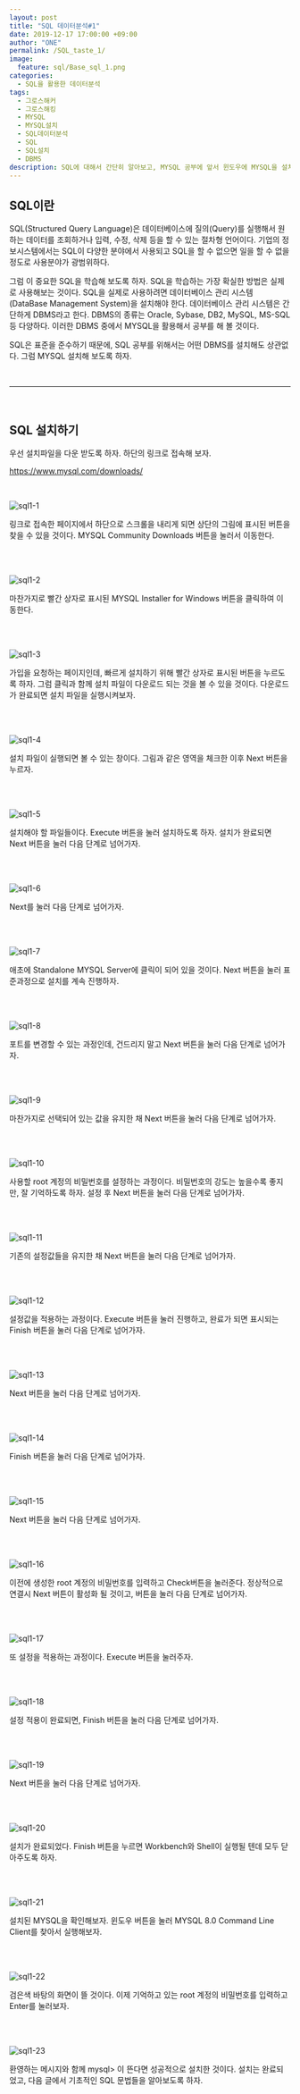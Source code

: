 ```yaml
---
layout: post
title: "SQL 데이터분석#1"
date: 2019-12-17 17:00:00 +09:00
author: "ONE"
permalink: /SQL_taste_1/
image:
  feature: sql/Base_sql_1.png
categories:
  - SQL을 활용한 데이터분석
tags:
  - 그로스해커
  - 그로스해킹
  - MYSQL
  - MYSQL설치
  - SQL데이터분석
  - SQL
  - SQL설치
  - DBMS
description: SQL에 대해서 간단히 알아보고, MYSQL 공부에 앞서 윈도우에 MYSQL을 설치해 보겠습니다.
---
```


## SQL이란

SQL(Structured Query Language)은 데이터베이스에 질의(Query)를 실행해서 원하는 데이터를 조회하거나 입력, 수정, 삭제 등을 할 수 있는 절차형 언어이다. 기업의 정보시스템에서는 SQL이 다양한 분야에서 사용되고 SQL을 할 수 없으면 일을 할 수 없을 정도로 사용분야가 광범위하다.



그럼 이 중요한 SQL을 학습해 보도록 하자. SQL을 학습하는 가장 확실한 방법은 실제로 사용해보는 것이다. SQL을 실제로 사용하려면 데이터베이스 관리 시스템(DataBase Management System)을 설치해야 한다. 데이터베이스 관리 시스템은 간단하게 DBMS라고 한다. DBMS의 종류는 Oracle, Sybase, DB2, MySQL, MS-SQL 등 다양하다. 이러한 DBMS 중에서 MYSQL을 활용해서 공부를 해 볼 것이다.



SQL은 표준을 준수하기 때문에, SQL 공부를 위해서는 어떤 DBMS를 설치해도 상관없다. 그럼 MYSQL 설치해 보도록 하자.

<br>

------

<br>

## SQL 설치하기

우선 설치파일을 다운 받도록 하자. 하단의 링크로 접속해 보자.

<a href="https://www.mysql.com/downloads/" target="blank">https://www.mysql.com/downloads/</a>

<br>

![sql1-1](/img/post/sql1/mysql_install1-1.PNG)

링크로 접속한 페이지에서 하단으로 스크롤을 내리게 되면 상단의 그림에 표시된 버튼을 찾을 수 있을 것이다. MYSQL Community Downloads 버튼을 눌러서 이동한다.

<br><br>

 ![sql1-2](/img/post/sql1/mysql_install1-2.PNG)

마찬가지로 빨간 상자로 표시된 MYSQL Installer for Windows 버튼을 클릭하여 이동한다.

<br><br>

![sql1-3](/img/post/sql1/mysql_install1-3.PNG)

가입을 요청하는 페이지인데, 빠르게 설치하기 위해 빨간 상자로 표시된 버튼을 누르도록 하자. 그럼 클릭과 함께 설치 파일이 다운로드 되는 것을 볼 수 있을 것이다. 다운로드가 완료되면 설치 파일을 실행시켜보자.

<br><br>

![sql1-4](/img/post/sql1/mysql_install1-4.PNG)

설치 파일이 실행되면 볼 수 있는 창이다. 그림과 같은 영역을 체크한 이후 Next 버튼을 누르자.

<br><br>

![sql1-5](/img/post/sql1/mysql_install1-5.PNG)

설치해야 할 파일들이다. Execute 버튼을 눌러 설치하도록 하자. 설치가 완료되면 Next 버튼을 눌러 다음 단계로 넘어가자.

<br><br>

![sql1-6](/img/post/sql1/mysql_install1-6.PNG)

Next를 눌러 다음 단계로 넘어가자.

<br><br>

![sql1-7](/img/post/sql1/mysql_install1-7.PNG)

애초에 Standalone MYSQL Server에 클릭이 되어 있을 것이다. Next 버튼을 눌러 표준과정으로 설치를 계속 진행하자.

<br><br>

![sql1-8](/img/post/sql1/mysql_install1-8.PNG)

포트를 변경할 수 있는 과정인데, 건드리지 말고 Next 버튼을 눌러 다음 단계로 넘어가자.

<br><br>

![sql1-9](/img/post/sql1/mysql_install1-9.PNG)

마찬가지로 선택되어 있는 값을 유지한 채 Next 버튼을 눌러 다음 단계로 넘어가자.

<br><br>

![sql1-10](/img/post/sql1/mysql_install1-10.PNG)

사용할 root 계정의 비밀번호를 설정하는 과정이다. 비밀번호의 강도는 높을수록 좋지만, 잘 기억하도록 하자. 설정 후 Next 버튼을 눌러 다음 단계로 넘어가자.

<br><br>

![sql1-11](/img/post/sql1/mysql_install1-11.PNG)

기존의 설정값들을 유지한 채 Next 버튼을 눌러 다음 단계로 넘어가자.

<br><br>

![sql1-12](/img/post/sql1/mysql_install1-12.PNG)

설정값을 적용하는 과정이다. Execute 버튼을 눌러 진행하고, 완료가 되면 표시되는 Finish 버튼을 눌러 다음 단계로 넘어가자.

<br><br>

![sql1-13](/img/post/sql1/mysql_install1-13.PNG)

Next 버튼을 눌러 다음 단계로 넘어가자.

<br><br>

![sql1-14](/img/post/sql1/mysql_install1-14.PNG)

Finish 버튼을 눌러 다음 단계로 넘어가자.

<br><br>

![sql1-15](/img/post/sql1/mysql_install1-15.PNG)

Next 버튼을 눌러 다음 단계로 넘어가자.

<br><br>

![sql1-16](/img/post/sql1/mysql_install1-16.PNG)

이전에 생성한 root 계정의 비밀번호를 입력하고 Check버튼을 눌러준다. 정상적으로 연결시 Next 버튼이 활성화 될 것이고, 버튼을 눌러 다음 단계로 넘어가자.

<br><br>

![sql1-17](/img/post/sql1/mysql_install1-17.PNG)

또 설정을 적용하는 과정이다. Execute 버튼을 눌러주자.

<br><br>

![sql1-18](/img/post/sql1/mysql_install1-18.PNG)

설정 적용이 완료되면, Finish 버튼을 눌러 다음 단계로 넘어가자.

<br><br>

![sql1-19](/img/post/sql1/mysql_install1-19.PNG)

Next 버튼을 눌러 다음 단계로 넘어가자.

<br><br>

![sql1-20](/img/post/sql1/mysql_install1-20.PNG)

설치가 완료되었다. Finish 버튼을 누르면 Workbench와 Shell이 실행될 텐데 모두 닫아주도록 하자.

<br><br>

![sql1-21](/img/post/sql1/mysql_install1-21.PNG)

설치된 MYSQL을 확인해보자. 윈도우 버튼을 눌러 MYSQL 8.0 Command Line Client를 찾아서 실행해보자.

<br><br>

![sql1-22](/img/post/sql1/mysql_install1-22.PNG)

검은색 바탕의 화면이 뜰 것이다. 이제 기억하고 있는 root 계정의 비밀번호를 입력하고 Enter를 눌러보자.

<br><br>

![sql1-23](/img/post/sql1/mysql_install1-23.PNG)

환영하는 메시지와 함께 mysql> 이 뜬다면 성공적으로 설치한 것이다. 설치는 완료되었고, 다음 글에서 기초적인 SQL 문법들을 알아보도록 하자.











